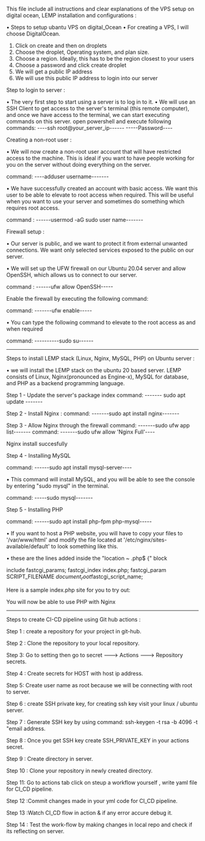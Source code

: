 This file include all instructions and clear explanations of the VPS setup on digital ocean,
 LEMP installation and configurations :


•	Steps to setup ubantu VPS on digital_Ocean
•	For creating a VPS, I will choose DigitalOcean.

1. Click on create and then on droplets
2. Choose the droplet, Operating system, and plan size.
3. Choose a region. Ideally, this has to be the region closest to your users
4. Choose a password and click create droplet
5. We will get a public IP address
6. We will use this public IP address to login into our server

Step to login to server :

•	The very first step to start using a server is to log in to it. 
•	We will use an SSH Client to get access to the server's terminal (this remote computer), and once we have access to the terminal, we can start executing commands on this server. 
open powershell and execute following commands:
----ssh root@your_server_ip------
-----Password----

Creating a non-root user :

•	We will now create a non-root user account that will have restricted access to the machine. This is ideal if you want to have people working for you on the server without doing everything on the server.

command: ----adduser username-------

•	We have successfully created an account with basic access. We want this user to be able to elevate to root access when required. This will be useful when you want to use your server and sometimes do something which requires root access.

command : ------usermod -aG sudo user name-------


Firewall setup :

•	Our server is public, and we want to protect it from external unwanted connections. We want only selected services exposed to the public on our server.

•	We will set up the UFW firewall on our Ubuntu 20.04 server and allow OpenSSH, which allows us to connect to our server.

command : ------ufw allow OpenSSH-----

Enable the firewall by executing the following command:

command: -------ufw enable-----

•	You can type the following command to elevate to the root access as and when required

command: ----------sudo su------

-------------------------------------------------------------------------------------------------------

Steps to install LEMP stack (Linux, Nginx, MySQL, PHP) on Ubuntu server :

•	we will install the LEMP stack on the ubuntu 20 based server. LEMP consists of Linux, Nginx(pronounced as Engine-x), MySQL for database, and PHP as a backend programming language. 

Step 1 - Update the server's package index
command: ------- sudo apt update -------

Step 2 - Install Nginx :
command:  -------sudo apt install nginx-------	

Step 3 - Allow Nginx through the firewall
command: -------sudo ufw app list-------
command: -------sudo ufw allow 'Nginx Full'----

Nginx install succesfully 

Step 4 - Installing MySQL

command: ------sudo apt install mysql-server----

•	This command will install MySQL, and you will be able to see the console by entering "sudo mysql" in the terminal.

command: -----sudo mysql-------

Step 5 - Installing PHP

command:  ------sudo apt install php-fpm php-mysql-----

•	If you want to host a PHP website, you will have to copy your files to '/var/www/html' and modify the file located at '/etc/nginx/sites-available/default' to look something like this.

•	these are the lines added inside the "location ~ \.php$ {" block

include fastcgi_params;
fastcgi_index index.php;
fastcgi_param  SCRIPT_FILENAME $document_root$fastcgi_script_name;

Here is a sample index.php site for you to try out:

<?php
phpinfo();
?>

You will now be able to use PHP with Nginx

--------------------------------------------------------------------

Steps to create CI-CD pipeline using Git hub actions :



Step 1 : create a repository for your project in git-hub.

Step 2 : Clone the repository to your local repository.

Step 3: Go to setting then go to secret  ---> Actions ---> Repository secrets.

Step 4 : Create secrets for HOST with host ip address.

Step 5: Create user name as root because we will be connecting with root to server.

Step 6 : create SSH private key, for creating ssh key visit your linux / ubuntu server.

Step 7 : Generate SSH key by using command: ssh-keygen -t rsa -b 4096 -t "email address.

Step 8 : Once you get SSH key create SSH_PRIVATE_KEY in your actions secret.

Step 9 : Create directory in server.

Step 10 : Clone your repository in newly created directory.

Step 11: Go to actions tab click on steup a workflow yourself , write yaml file for CI_CD pipeline.

Step 12 :Commit changes made in your yml code for CI_CD pipeline.

Step 13 :Watch CI_CD flow in action & if any error accure debug it.

Step 14 : Test the work-flow by making changes in local repo and check if its reflecting on server.
